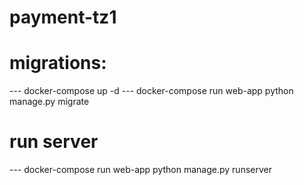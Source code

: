 # payment-tz1

# migrations:
 --- docker-compose up -d
 --- docker-compose run web-app python manage.py migrate     

# run server

 --- docker-compose run web-app python manage.py runserver
